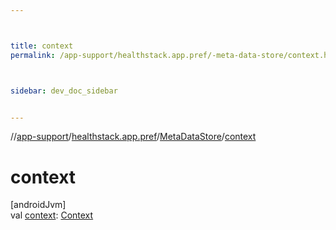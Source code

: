 ```yaml
---



title: context
permalink: /app-support/healthstack.app.pref/-meta-data-store/context.html



sidebar: dev_doc_sidebar


---
```




//[app-support](/app-support.html)/[healthstack.app.pref](../index.html)/[MetaDataStore](index.html)/[context](context.html)



# context



[androidJvm]\
val [context](context.html): [Context](https://developer.android.com/reference/kotlin/android/content/Context.html)







